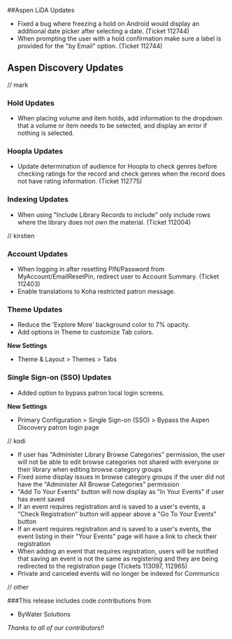 ##Aspen LiDA Updates
- Fixed a bug where freezing a hold on Android would display an additional date picker after selecting a date. (Ticket 112744)
- When prompting the user with a hold confirmation make sure a label is provided for the "by Email" option. (Ticket 112744)

## Aspen Discovery Updates
// mark

### Hold Updates
- When placing volume and item holds, add information to the dropdown that a volume or item needs to be selected, and display an error if nothing is selected. 

### Hoopla Updates
- Update determination of audience for Hoopla to check genres before checking ratings for the record and check genres when the record does not have rating information. (Ticket 112775) 

### Indexing Updates
- When using "Include Library Records to include" only include rows where the library does not own the material. (Ticket 112004)

// kirstien
### Account Updates
- When logging in after resetting PIN/Password from MyAccount/EmailResetPin, redirect user to Account Summary. (Ticket 112403)
- Enable translations to Koha restricted patron message.

### Theme Updates
- Reduce the 'Explore More' background color to 7% opacity.
- Add options in Theme to customize Tab colors.

**New Settings**
- Theme & Layout > Themes > Tabs

### Single Sign-on (SSO) Updates
- Added option to bypass patron local login screens.

**New Settings**
- Primary Configuration > Single Sign-on (SSO) > Bypass the Aspen Discovery patron login page

// kodi
- If user has "Administer Library Browse Categories" permission, the user will not be able to edit browse categories not shared with everyone or their library when editing browse category groups
- Fixed some display issues in browse category groups if the user did not have the "Administer All Browse Categories" permission
- "Add To Your Events" button will now display as "In Your Events" if user has event saved
- If an event requires registration and is saved to a user's events, a "Check Registration" button will appear above a "Go To Your Events" button
- If an event requires registration and is saved to a user's events, the event listing in their "Your Events" page will have a link to check their registration
- When adding an event that requires registration, users will be notified that saving an event is not the same as registering and they are being redirected to the registration page (Tickets 113097, 112965)
- Private and canceled events will no longer be indexed for Communico

// other

###This release includes code contributions from
- ByWater Solutions

_Thanks to all of our contributors!!_